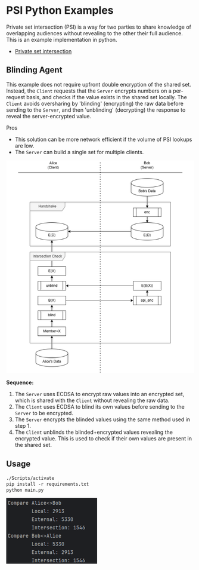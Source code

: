 # PSI Python Examples

Private set intersection (PSI) is a way for two parties to share knowledge of overlapping audiences 
without revealing to the other their full audience. This is an example implementation in python.

- [Private set intersection](https://en.wikipedia.org/wiki/Private_set_intersection)


## Blinding Agent

This example does not require upfront double encryption of the shared set. Instead, the `Client`
requests that the `Server` encrypts numbers on a per-request basis, and checks if the value exists
in the shared set locally. The `Client` avoids oversharing by 'blinding' (encrypting) the raw data 
before sending to the `Server`, and then 'unblinding' (decrypting) the response to reveal the 
server-encrypted value.

Pros
- This solution can be more network efficient if the volume of PSI lookups are low.
- The `Server` can build a single set for multiple clients.

![Sequence diagram](./docs/blindingagent.drawio.png)

**Sequence:**
1. The `Server` uses ECDSA to encrypt raw values into an encrypted set, which is shared with the
   `Client` without revealing the raw data.
2. The `Client` uses ECDSA to blind its own values before sending to the `Server` to be encrypted.
3. The `Server` encrypts the blinded values using the same method used in step 1.
4. The `Client` unblinds the blinded+encrypted values revealing the encrypted value. This is used to 
   check if their own values are present in the shared set.

## Usage

```
./Scripts/activate
pip install -r requirements.txt
python main.py
```

![Example terminal output](./docs/psi-example.png)